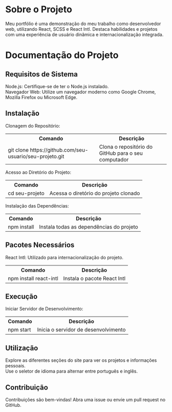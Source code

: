 
<body>
<div class="container">
  <h1>Sobre o Projeto</h1>
  <p>Meu portfólio é uma demonstração do meu trabalho como desenvolvedor web, utilizando React, SCSS e React Intl. Destaca habilidades e projetos com uma experiência de usuário dinâmica e internacionalização integrada.</p>
  
  <h1>Documentação do Projeto</h1>
  
  <h2>Requisitos de Sistema</h2>
  <p>Node.js: Certifique-se de ter o Node.js instalado.<br>
  Navegador Web: Utilize um navegador moderno como Google Chrome, Mozilla Firefox ou Microsoft Edge.</p>
  
  <h2>Instalação</h2>
  <p>Clonagem do Repositório:</p>
  <table>
    <tr>
      <th>Comando</th>
      <th>Descrição</th>
    </tr>
    <tr>
      <td>git clone https://github.com/seu-usuario/seu-projeto.git</td>
      <td>Clona o repositório do GitHub para o seu computador</td>
    </tr>
  </table>
  
  <p>Acesso ao Diretório do Projeto:</p>
  <table>
    <tr>
      <th>Comando</th>
      <th>Descrição</th>
    </tr>
    <tr>
      <td>cd seu-projeto</td>
      <td>Acessa o diretório do projeto clonado</td>
    </tr>
  </table>
  
  <p>Instalação das Dependências:</p>
  <table>
    <tr>
      <th>Comando</th>
      <th>Descrição</th>
    </tr>
    <tr>
      <td>npm install</td>
      <td>Instala todas as dependências do projeto</td>
    </tr>
  </table>
  
  <h2>Pacotes Necessários</h2>
  <p>React Intl: Utilizado para internacionalização do projeto.</p>
  <table>
    <tr>
      <th>Comando</th>
      <th>Descrição</th>
    </tr>
    <tr>
      <td>npm install react-intl</td>
      <td>Instala o pacote React Intl</td>
    </tr>
  </table>
  
  <h2>Execução</h2>
  <p>Iniciar Servidor de Desenvolvimento:</p>
  <table>
    <tr>
      <th>Comando</th>
      <th>Descrição</th>
    </tr>
    <tr>
      <td>npm start</td>
      <td>Inicia o servidor de desenvolvimento</td>
    </tr>
  </table>
  
  <h2>Utilização</h2>
  <p>Explore as diferentes seções do site para ver os projetos e informações pessoais.<br>
  Use o seletor de idioma para alternar entre português e inglês.</p>
  
  <h2>Contribuição</h2>
  <p>Contribuições são bem-vindas! Abra uma issue ou envie um pull request no GitHub.</p>
</div>
</body>
</html>
